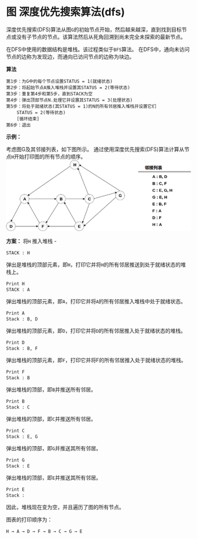 # 图 深度优先搜索算法(dfs)	

深度优先搜索(DFS)算法从图`G`的初始节点开始，然后越来越深，直到找到目标节点或没有子节点的节点。该算法然后从死角回溯到尚未完全未探索的最新节点。

在DFS中使用的数据结构是堆栈。该过程类似于`BFS`算法。 在DFS中，通向未访问节点的边称为发现边，而通向已访问节点的边称为块边。

**算法**

```
第1步：为G中的每个节点设置STATUS = 1(就绪状态)
第2步：将起始节点A推入堆栈并设置其STATUS = 2(等待状态)
第3步：重复第4步和第5步，直到STACK为空
第4步：弹出顶部节点N.处理它并设置其STATUS = 3(处理状态)
第5步：将处于就绪状态(其STATUS = 1)的N的所有邻居推入堆栈并设置它们
    STATUS = 2(等待状态)
    [循环结束]
第6步：退出
```

**示例：**

考虑图G及其邻接列表，如下图所示。 通过使用深度优先搜索(DFS)算法计算从节点`H`开始打印图的所有节点的顺序。
![img](./images/graph-dfs.png)

**方案：**
将`H` 推入堆栈 - 

```
STACK : H
```

弹出是堆栈的顶部元素，即`H`，打印它并将`H`的所有邻居推送到处于就绪状态的堆栈上。

```
Print H   
STACK : A
```

弹出堆栈的顶部元素，即`A`，打印它并将`A`的所有邻居推入堆栈中处于就绪状态。

```
Print A  
Stack : B, D
```

弹出堆栈的顶部元素，即`D`，打印它并将`D`的所有邻居推入处于就绪状态的堆栈。

```
Print D   
Stack : B, F
```

弹出堆栈的顶部元素，即`F`，打印它并将F的所有邻居推入处于就绪状态的堆栈。

```
Print F  
Stack : B
```

弹出堆栈的顶部，即`B`并推送所有邻居。

```
Print B   
Stack : C
```

弹出堆栈的顶部，即`C`并推送所有邻居。

```
Print C   
Stack : E, G
```

弹出堆栈的顶部，即`G`并推送其所有邻居。

```
Print G  
Stack : E
```

弹出堆栈的顶部，即`E`并推送其所有邻居。

```
Print E  
Stack :
```

因此，堆栈现在变为空，并且遍历了图的所有节点。

图表的打印顺序为：

```
H → A → D → F → B → C → G → E
```